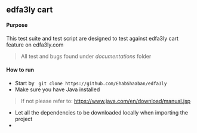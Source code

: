 ## edfa3ly cart

#### Purpose

This test suite and test script are designed to test against edfa3ly cart feature on edfa3ly.com
> All test and bugs found under *documentations* folder

#### How to run

+ Start by `` git clone https://github.com/EhabShaaban/edfa3ly``
+ Make sure you have Java installed
> If not please refer to: https://www.java.com/en/download/manual.jsp
+ Let all the dependencies to be downloaded locally when importing the project
+ 
